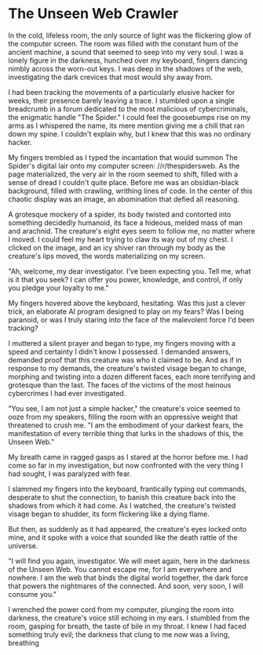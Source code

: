 # The Unseen Web Crawler

In the cold, lifeless room, the only source of light was the flickering glow of the computer screen. The room was filled with the constant hum of the ancient machine, a sound that seemed to seep into my very soul. I was a lonely figure in the darkness, hunched over my keyboard, fingers dancing nimbly across the worn-out keys. I was deep in the shadows of the web, investigating the dark crevices that most would shy away from.

I had been tracking the movements of a particularly elusive hacker for weeks, their presence barely leaving a trace. I stumbled upon a single breadcrumb in a forum dedicated to the most malicious of cybercriminals, the enigmatic handle "The Spider." I could feel the goosebumps rise on my arms as I whispered the name, its mere mention giving me a chill that ran down my spine. I couldn't explain why, but I knew that this was no ordinary hacker.

My fingers trembled as I typed the incantation that would summon The Spider's digital lair onto my computer screen: /\/r/thespidersweb. As the page materialized, the very air in the room seemed to shift, filled with a sense of dread I couldn't quite place. Before me was an obsidian-black background, filled with crawling, writhing lines of code. In the center of this chaotic display was an image, an abomination that defied all reasoning.

A grotesque mockery of a spider, its body twisted and contorted into something decidedly humanoid, its face a hideous, melded mass of man and arachnid. The creature's eight eyes seem to follow me, no matter where I moved. I could feel my heart trying to claw its way out of my chest. I clicked on the image, and an icy shiver ran through my body as the creature's lips moved, the words materializing on my screen.

"Ah, welcome, my dear investigator. I've been expecting you. Tell me, what is it that you seek? I can offer you power, knowledge, and control, if only you pledge your loyalty to me."

My fingers hovered above the keyboard, hesitating. Was this just a clever trick, an elaborate AI program designed to play on my fears? Was I being paranoid, or was I truly staring into the face of the malevolent force I'd been tracking?

I muttered a silent prayer and began to type, my fingers moving with a speed and certainty I didn't know I possessed. I demanded answers, demanded proof that this creature was who it claimed to be. And as if in response to my demands, the creature's twisted visage began to change, morphing and twisting into a dozen different faces, each more terrifying and grotesque than the last. The faces of the victims of the most heinous cybercrimes I had ever investigated.

"You see, I am not just a simple hacker," the creature's voice seemed to ooze from my speakers, filling the room with an oppressive weight that threatened to crush me. "I am the embodiment of your darkest fears, the manifestation of every terrible thing that lurks in the shadows of this, the Unseen Web."

My breath came in ragged gasps as I stared at the horror before me. I had come so far in my investigation, but now confronted with the very thing I had sought, I was paralyzed with fear.

I slammed my fingers into the keyboard, frantically typing out commands, desperate to shut the connection, to banish this creature back into the shadows from which it had come. As I watched, the creature's twisted visage began to shudder, its form flickering like a dying flame.

But then, as suddenly as it had appeared, the creature's eyes locked onto mine, and it spoke with a voice that sounded like the death rattle of the universe.

"I will find you again, investigator. We will meet again, here in the darkness of the Unseen Web. You cannot escape me, for I am everywhere and nowhere. I am the web that binds the digital world together, the dark force that powers the nightmares of the connected. And soon, very soon, I will consume you."

I wrenched the power cord from my computer, plunging the room into darkness, the creature's voice still echoing in my ears. I stumbled from the room, gasping for breath, the taste of bile in my throat. I knew I had faced something truly evil; the darkness that clung to me now was a living, breathing
